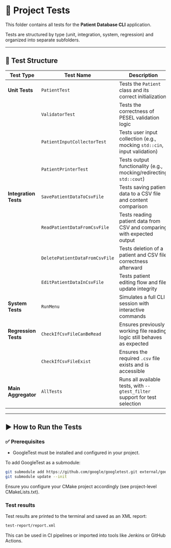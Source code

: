 # 🧪 Project Tests

This folder contains all tests for the **Patient Database CLI** application.

Tests are structured by type (unit, integration, system, regression) and organized into separate subfolders.

---

## 📂 Test Structure

| **Test Type**       | **Test Name**                   | **Description**                                                                 |
|---------------------|----------------------------------|---------------------------------------------------------------------------------|
| **Unit Tests**       | `PatientTest`                   | Tests the `Patient` class and its correct initialization                        |
|                     | `ValidatorTest`                 | Tests the correctness of PESEL validation logic                                |
|                     | `PatientInputCollectorTest`     | Tests user input collection (e.g., mocking `std::cin`, input validation)       |
|                     | `PatientPrinterTest`            | Tests output functionality (e.g., mocking/redirecting `std::cout`)             |
| **Integration Tests**| `SavePatientDataToCsvFile`      | Tests saving patient data to a CSV file and content comparison                 |
|                     | `ReadPatientDataFromCsvFile`    | Tests reading patient data from CSV and comparing with expected output         |
|                     | `DeletePatientDataFromCsvFile`  | Tests deletion of a patient and CSV file correctness afterward                 |
|                     | `EditPatientDataInCsvFile`      | Tests patient editing flow and file update integrity                           |
| **System Tests**     | `RunMenu`                       | Simulates a full CLI session with interactive commands                         |
| **Regression Tests** | `CheckIfCsvFileCanBeRead`       | Ensures previously working file reading logic still behaves as expected        |
|                     | `CheckIfCsvFileExist`           | Ensures the required `.csv` file exists and is accessible                          |
| **Main Aggregator**  | `AllTests`                     | Runs all available tests, with `--gtest_filter` support for test selection      |

---

## ▶️ How to Run the Tests

### ✅ Prerequisites

- GoogleTest must be installed and configured in your project.

To add GoogleTest as a submodule:

```bash
git submodule add https://github.com/google/googletest.git external/googletest
git submodule update --init
```

Ensure you configure your CMake project accordingly (see project-level CMakeLists.txt).

### Test results
Test results are printed to the terminal and saved as an XML report:
```bash
test-report/report.xml
```

This can be used in CI pipelines or imported into tools like Jenkins or GitHub Actions.

